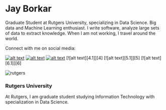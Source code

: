# Jay Borkar

Graduate Student at Rutgers University, specializing in Data Science. Big data and Machine Learning enthusiast. I write software, analyze large sets of data to extract knowledge. When I am not working, I travel around the world.



Connect with me on social media:



[![alt text][1.1]][1]
[![alt text][2.1]][2]
[![alt text][3.1]][3]
[![alt text][4.1]][4]
[![alt text][5.1]][5]
[![alt text][6.1]][6]


<!-- links to social media icons -->
<!-- no need to change these -->

<!-- icons with padding -->

[1.1]: https://www.vectorico.com/download/Social-media/linkedin-icon.jpg (twitter icon with padding)
[2.1]: http://i.imgur.com/P3YfQoD.png (facebook icon with padding)
[3.1]: http://i.imgur.com/0o48UoR.png (github icon with padding)




<!-- links to your social media accounts -->
<!-- update these accordingly -->

[1]: https://www.linkedin.com/in/jayborkar/
[2]: https://www.facebook.com/jay.borkar.1
[3]: https://github.com/jayborkar

<!-- Please don't remove this: Grab your social icons from https://github.com/carlsednaoui/gitsocial -->
![rutgers](https://user-images.githubusercontent.com/17011130/34801143-fdc47662-f634-11e7-87d3-9921ad519ad7.png)

### Rutgers University
At Rutgers, I am graduate student studying Information Technology with specialization in Data Science. 
```markdown




